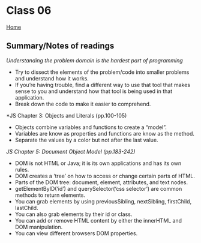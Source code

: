 
# Class 06

[Home](https://markjackson28.github.io/reading-notes/)

## Summary/Notes of readings

*Understanding the problem domain is the hardest part of programming*

- Try to dissect the elements of the problem/code into smaller problems and understand how it works.
- If you’re having trouble, find a different way to use that tool that makes sense to you and understand how that tool is being used in that application.
- Break down the code to make it easier to comprehend.

*JS Chapter 3: Objects and Literals (pp.100-105)

- Objects combine variables and functions to create a “model”.
- Variables are know as properties and functions are know as the method.
- Separate the values by a color but not after the last value.

*JS Chapter 5: Document Object Model (pp.183-242)*

- DOM is not HTML or Java; it is its own applications and has its own rules.
- DOM creates a ‘tree’ on how to access or change certain parts of HTML.
- Parts of the DOM tree: document, element, attributes, and text nodes.
- getElementByID(‘id’) and querySelector(‘css selector’) are common methods to return elements.
- You can grab elements by using previousSibling, nextSibling, firstChild, lastChild.
- You can also grab elements by their id or class.
- You can add or remove HTML content by either the innerHTML and DOM manipulation.
- You can view different browsers DOM properties.
